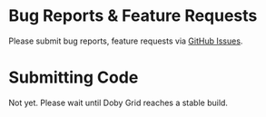 Bug Reports & Feature Requests
==========

Please submit bug reports, feature requests via [GitHub Issues](https://github.com/globexdesigns/doby-grid/issues).

Submitting Code
==========

Not yet. Please wait until Doby Grid reaches a stable build.